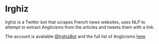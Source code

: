 # Irghiz

Irghiz is a Twitter bot that scrapes French news websites, uses NLP to attempt to extract Anglicisms from the articles and tweets them with a link.

The account is avaliable [@IrghizBot](www.twitter.com/IrghizBot) and the full list of Anglicisms [here](https://github.com/JackMcKechnie/Irghiz/blob/master/Anglicisms.md)
